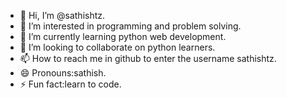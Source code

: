 - 👋 Hi, I’m @sathishtz.
- 👀 I’m interested in programming and problem solving.
- 🌱 I’m currently learning python web development.
- 💞️ I’m looking to collaborate on python learners.
- 📫 How to reach me in github to enter the username sathishtz.
- 😄 Pronouns:sathish.
- ⚡ Fun fact:learn to code.

<!---
sathishtz/sathishtz is a ✨ special ✨ repository because its `README.md` (this file) appears on your GitHub profile.
You can click the Preview link to take a look at your changes.
--->
